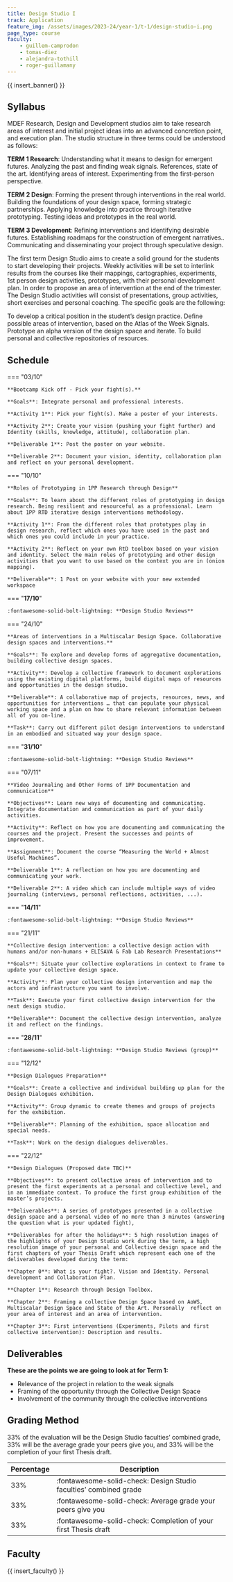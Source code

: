 ```yaml
---
title: Design Studio I
track: Application
feature_img: /assets/images/2023-24/year-1/t-1/design-studio-i.png
page_type: course
faculty:
    - guillem-camprodon
    - tomas-diez
    - alejandra-tothill
    - roger-guillamany
---
```


{{ insert_banner() }}

## Syllabus

MDEF Research, Design and Development studios aim to take research areas of interest and initial project ideas into an advanced concretion point, and execution plan. The studio structure in three terms could be understood as follows:

**TERM 1 Research**: Understanding what it means to design for emergent futures. Analyzing the past and finding weak signals. References, state of the art. Identifying areas of interest. Experimenting from the first-person perspective.

**TERM 2 Design**: Forming the present through interventions in the real world. Building the foundations of your design space, forming strategic partnerships. Applying knowledge into practice through iterative prototyping. Testing ideas and prototypes in the real world.

**TERM 3 Development**: Refining interventions and identifying desirable futures. Establishing roadmaps for the construction of emergent narratives.. Communicating and disseminating your project through speculative design.

The first term Design Studio aims to create a solid ground for the students to start developing their projects. Weekly activities will be set to interlink results from the courses like their mappings, cartographies, experiments, 1st person design activities, prototypes, with their personal development plan. In order to propose an area of intervention at the end of the trimester. The Design Studio activities will consist of presentations, group activities, short exercises and personal coaching. The specific goals are the following:

To develop a critical position in the student’s design practice.
Define possible areas of intervention, based on the Atlas of the Week Signals.
Prototype an alpha version of the design space and iterate.
To build personal and collective repositories of resources.

## Schedule

=== "03/10"

    **Bootcamp Kick off - Pick your fight(s).**

    **Goals**: Integrate personal and professional interests.

    **Activity 1**: Pick your fight(s). Make a poster of your interests.

    **Activity 2**: Create your vision (pushing your fight further) and Identity (skills, knowledge, attitude), collaboration plan.

    **Deliverable 1**: Post the poster on your website.

    **Deliverable 2**: Document your vision, identity, collaboration plan and reflect on your personal development.

=== "10/10"

    **Roles of Prototyping in 1PP Research through Design**

    **Goals**: To learn about the different roles of prototyping in design research. Being resilient and resourceful as a professional. Learn about 1PP RTD iterative design interventions methodology.

    **Activity 1**: From the different roles that prototypes play in design research, reflect which ones you have used in the past and which ones you could include in your practice.

    **Activity 2**: Reflect on your own RtD toolbox based on your vision and identity. Select the main roles of prototyping and other design activities that you want to use based on the context you are in (onion mapping).

    **Deliverable**: 1 Post on your website with your new extended workspace

=== "**17/10**"

    :fontawesome-solid-bolt-lightning: **Design Studio Reviews**

=== "24/10"

    **Areas of interventions in a Multiscalar Design Space. Collaborative design spaces and interventions.**

    **Goals**: To explore and develop forms of aggregative documentation, building collective design spaces.

    **Activity**: Develop a collective framework to document explorations using the existing digital platforms, build digital maps of resources and opportunities in the design studio.

    **Deliverable**: A collaborative map of projects, resources, news, and opportunities for interventions … that can populate your physical working space and a plan on how to share relevant information between all of you on-line.

    **Task**: Carry out different pilot design interventions to understand in an embodied and situated way your design space.

=== "**31/10**"

    :fontawesome-solid-bolt-lightning: **Design Studio Reviews**

=== "07/11"

    **Video Journaling and Other Forms of 1PP Documentation and communication**

    **Objectives**: Learn new ways of documenting and communicating. Integrate documentation and communication as part of your daily activities.

    **Activity**: Reflect on how you are documenting and communicating the courses and the project. Present the successes and points of improvement.

    **Assignment**: Document the course “Measuring the World + Almost Useful Machines”.

    **Deliverable 1**: A reflection on how you are documenting and communicating your work.

    **Deliverable 2**: A video which can include multiple ways of video journaling (interviews, personal reflections, activities, ...).

=== "**14/11**"

    :fontawesome-solid-bolt-lightning: **Design Studio Reviews**

=== "21/11"

    **Collective design intervention: a collective design action with humans and/or non-humans + ELISAVA & Fab Lab Research Presentations**

    **Goals**: Situate your collective explorations in context to frame to update your collective design space.

    **Activity**: Plan your collective design intervention and map the actors and infrastructure you want to involve.

    **Task**: Execute your first collective design intervention for the next design studio.

    **Deliverable**: Document the collective design intervention, analyze it and reflect on the findings.

=== "**28/11**"

    :fontawesome-solid-bolt-lightning: **Design Studio Reviews (group)**

=== "12/12"

    **Design Dialogues Preparation**

    **Goals**: Create a collective and individual building up plan for the Design Dialogues exhibition.

    **Activity**: Group dynamic to create themes and groups of projects for the exhibition.

    **Deliverable**: Planning of the exhibition, space allocation and special needs.

    **Task**: Work on the design dialogues deliverables.

=== "22/12"

    **Design Dialogues (Proposed date TBC)**

    **Objectives**: to present collective areas of intervention and to present the first experiments at a personal and collective level, and in an immediate context. To produce the first group exhibition of the master’s projects.

    **Deliverables**: A series of prototypes presented in a collective design space and a personal video of no more than 3 minutes (answering the question what is your updated fight),

    **Deliverables for after the holidays**: 5 high resolution images of the highlights of your Design Studio work during the term, a high resolution image of your personal and Collective design space and the first chapters of your Thesis Draft which represent each one of the deliverables developed during the term:

    **Chapter 0**: What is your fight?. Vision and Identity. Personal development and Collaboration Plan.

    **Chapter 1**: Research through Design Toolbox.

    **Chapter 2**: Framing a collective Design Space based on AoWS, Multiscalar Design Space and State of the Art. Personally  reflect on your area of interest and an area of intervention.

    **Chapter 3**: First interventions (Experiments, Pilots and first collective intervention): Description and results.

## Deliverables

**These are the points we are going to look at for Term 1:**

- Relevance of the project in relation to the weak signals
- Framing of the opportunity through the Collective Design Space
- Involvement of the community through the collective interventions

## Grading Method

33% of the evaluation will be the Design Studio faculties’ combined grade, 33% will be the average grade your peers give you, and 33% will be the completion of your first Thesis draft.

| Percentage  | Description                                                       |
| ----------- | ------------------------------------                              |
| 33%         | :fontawesome-solid-check: Design Studio faculties’ combined grade |
| 33%         | :fontawesome-solid-check: Average grade your peers give you       |
| 33%         | :fontawesome-solid-check: Completion of your first Thesis draft   |

## Faculty

{{ insert_faculty() }}